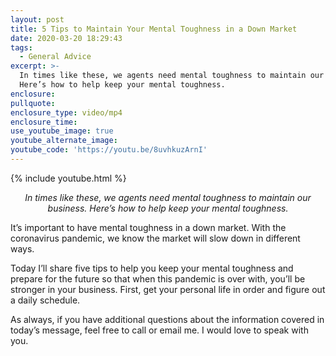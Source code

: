 ```yaml
---
layout: post
title: 5 Tips to Maintain Your Mental Toughness in a Down Market
date: 2020-03-20 18:29:43
tags:
  - General Advice
excerpt: >-
  In times like these, we agents need mental toughness to maintain our business.
  Here’s how to help keep your mental toughness.
enclosure:
pullquote:
enclosure_type: video/mp4
enclosure_time:
use_youtube_image: true
youtube_alternate_image:
youtube_code: 'https://youtu.be/8uvhkuzArnI'
---
```


{% include youtube.html %}

<p style="text-align: center;"><em>In times like these, we agents need mental toughness to maintain our business. Here’s how to help keep your mental toughness.</em></p>

It’s important to have mental toughness in a down market. With the coronavirus pandemic, we know the market will slow down in different ways.

Today I’ll share five tips to help you keep your mental toughness and prepare for the future so that when this pandemic is over with, you’ll be stronger in your business. First, get your personal life in order and figure out a daily schedule.&nbsp;

As always, if you have additional questions about the information covered in today’s message, feel free to call or email me. I would love to speak with you.